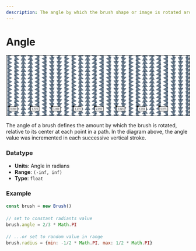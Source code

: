 ```yaml
---
description: The angle by which the brush shape or image is rotated around its center
---
```


# Angle

![](../../../.gitbook/assets/angle.png)

The angle of a brush defines the amount by which the brush is rotated, relative to its center at each point in a path. In the diagram above, the angle value was incremented in each successive vertical stroke.

### Datatype

* **Units**: Angle in radians
* **Range**: `(-inf, inf)`
* **Type**: `float`

### Example

```javascript
const brush = new Brush()

// set to constant radiants value
brush.angle = 2/3 * Math.PI

// ...or set to random value in range
brush.radius = {min: -1/2 * Math.PI, max: 1/2 * Math.PI}
```

